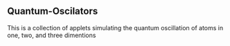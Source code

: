 Quantum-Oscilators
------------------------------

This is a collection of applets simulating the quantum oscillation of atoms in one, two, and three dimentions
